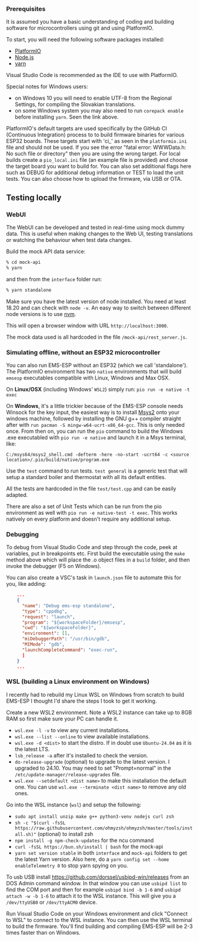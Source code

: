 
### Prerequisites

It is assumed you have a basic understanding of coding and building software for microcontrollers using git and using PlatformIO.

To start, you will need the following software packages installed:

- [PlatformIO](https://platformio.org/)
- [Node.js](https://nodejs.org)
- [yarn](https://yarnpkg.com/getting-started/install)

Visual Studio Code is recommended as the IDE to use with PlatformIO.

Special notes for Windows users:

- on Windows 10 you will need to enable UTF-8 from the Regional Settings, for compiling the Slovakian translations.
- on some Windows system you may also need to run `corepack enable` before installing `yarn`. Seen the link above.

PlatformIO's default targets are used specifically by the GitHub CI (Continuous Integration) process to to build firmware binaries for various ESP32 boards. These targets start with 'ci_' as seen in the `platformio.ini` file and should not be used. If you see the error "fatal error: WWWData.h: No such file or directory" then you are using the wrong target. For local builds create a `pio_local.ini` file (an example file is provided) and choose the target board you want to build for. You can also set additional flags here such as DEBUG for additional debug information or TEST to load the unit tests. You can also choose how to upload the firmware, via USB or OTA.

## Testing locally

### WebUI

The WebUI can be developed and tested in real-time using mock dummy data. This is useful when making changes to the Web UI, testing translations or watching the behaviour when test data changes.

Build the mock API data service:

```sh
% cd mock-api
% yarn
```

and then from the `interface` folder run:

```sh
% yarn standalone
```

Make sure you have the latest version of node installed. You need at least 18.20 and can check with `node -v`. An easy way to switch between different node versions is to use [nvm](https://github.com/nvm-sh/nvm).

This will open a browser window with URL `http://localhost:3000`.

The mock data used is all hardcoded in the file `/mock-api/rest_server.js`.

### Simulating offline, without an ESP32 microcontroller

You can also run EMS-ESP without an ESP32 (which we call 'standalone'). The PlatformIO environment has two `native` environments that will build `emsesp` executables compatible with Linux, Windows and Max OSX.

On **Linux/OSX** (including Windows' `WSL2`) simply run: `pio run -e native -t exec`

On **Windows**, it's a little trickier because of the EMS-ESP console needs Winsock for the key input, the easiest way is to install [Msys2](https://www.msys2.org) onto your windows machine, followed by installing the GNU g++ compiler straight after with `run pacman -S mingw-w64-ucrt-x86_64-gcc`. This is only needed once. From then on, you can run the `pio` command to build the Windows .exe executabled with `pio run -e native` and launch it in a Msys terminal, like:

`C:/msys64/msys2_shell.cmd -defterm -here -no-start -ucrt64 -c <source location>/.pio/build/native/program.exe`

Use the `test` command to run tests. `test general` is a generic test that will setup a standard boiler and thermostat with all its default entities.

All the tests are hardcoded in the file `test/test.cpp` and can be easily adapted.

There are also a set of Unit Tests which can be run from the pio environment as well with `pio run -e native-test -t exec`. This works natively on every platform and doesn't require any additional setup.

### Debugging

To debug from Visual Studio Code and step through the code, peek at variables, put in breakpoints etc. First build the executable using the `make` method above which will place the .o object files in a `build` folder, and then invoke the debugger (F5 on Windows).

You can also create a VSC's task in `launch.json` file to automate this for you, like adding:

```json
    ...
    {
      "name": "Debug ems-esp standalone",
      "type": "cppdbg",
      "request": "launch",
      "program": "${workspaceFolder}/emsesp",
      "cwd": "${workspaceFolder}",
      "environment": [],
      "miDebuggerPath": "/usr/bin/gdb",
      "MIMode": "gdb",
      "launchCompleteCommand": "exec-run",
      ]
    }
    ...
```

### WSL (building a Linux environment on Windows)

I recently had to rebuild my Linux WSL on Windows from scratch to build EMS-ESP I thought I'd share the steps I took to get it working.

Create a new WSL2 environment. Note a WSL2 instance can take up to 8GB RAM so first make sure your PC can handle it.

- `wsl.exe -l -v` to view any current installations.
- `wsl.exe --list --online` to view available installations.
- `wsl.exe -d <dist>` to start the distro. If in doubt use `Ubuntu-24.04` as it is the latest LTS.
- `lsb_release -a` after it's installed to check the version.
- `do-release-upgrade` (optional) to upgrade to the latest version. I upgraded to 24.10. You may need to set "Prompt=normal" in the `/etc/update-manager/release-upgrades` file.
- `wsl.exe --setdefault <dist name>` to make this installation the default one. You can use `wsl.exe --terminate <dist name>` to remove any old ones.

Go into the WSL instance (`wsl`) and setup the following:

- `sudo apt install unzip make g++ python3-venv nodejs curl zsh`
- `sh -c "$(curl -fsSL https://raw.githubusercontent.com/ohmyzsh/ohmyzsh/master/tools/install.sh)"` (optional) to install zsh
- `npm install -g npm-check-updates` for the ncu command
- `curl -fsSL https://bun.sh/install | bash` for the mock-api
- `yarn set version stable` in both `interface` and `mock-api` folders to get the latest Yarn version. Also here, do a `yarn config set --home enableTelemetry 0` to stop yarn spying on you.

To usb USB install <https://github.com/dorssel/usbipd-win/releases> from an DOS Admin command window. In that window you can use `usbipd list` to find the COM port and then for example `usbipd bind -b 1-6` and `usbipd attach -w -b 1-6` to attach it to the WSL instance. This will give you a `/dev/ttyUSB0` or `/dev/ttyACM0` device.

Run Visual Studio Code on your Windows environment and click "Connect to WSL" to connect to the WSL instance. You can then use the WSL terminal to build the firmware. You'll find building and compiling EMS-ESP will be 2-3 times faster than on Windows.
